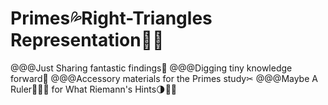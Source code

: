 # Primes💦Right-Triangles Representation🍉👟
@@@Just Sharing fantastic findings🌈
@@@Digging tiny knowledge forward🚩
@@@Accessory materials for the Primes study✂
@@@Maybe A Ruler📐💡🔦 for What Riemann's Hints🌗🎅🔎
